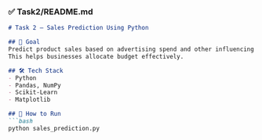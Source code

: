 ### ✅ Task2/README.md
```markdown
# Task 2 – Sales Prediction Using Python

## 🎯 Goal
Predict product sales based on advertising spend and other influencing factors.  
This helps businesses allocate budget effectively.

## 🛠️ Tech Stack
- Python
- Pandas, NumPy
- Scikit-Learn
- Matplotlib

## 🚀 How to Run
```bash
python sales_prediction.py
